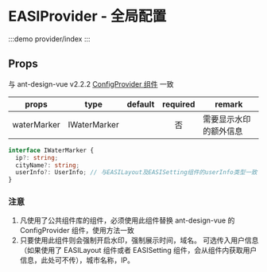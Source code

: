 # EASIProvider - 全局配置

:::demo
provider/index
:::

## Props

与 ant-design-vue v2.2.2 [ConfigProvider 组件](https://2x.antdv.com/components/config-provider-cn) 一致

|    props    |     type     | default | required | remark                 |
| :---------: | :----------: | :-----: | :------: | ---------------------- |
| waterMarker | IWaterMarker |         |    否    | 需要显示水印的额外信息 |

```typescript
interface IWaterMarker {
  ip?: string;
  cityName?: string;
  userInfo?: UserInfo; // 与EASILayout及EASISetting组件的userInfo类型一致
}
```

### 注意

1. 凡使用了公共组件库的组件，必须使用此组件替换 ant-design-vue 的 ConfigProvider 组件，使用方法一致
2. 只要使用此组件则会强制开启水印，强制展示时间，域名。 可选传入用户信息（如果使用了 EASILayout 组件或者 EASISetting 组件，会从组件内获取用户信息，此处可不传），城市名称，IP。
